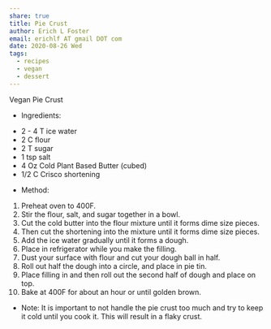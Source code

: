 ```yaml
---
share: true
title: Pie Crust
author: Erich L Foster
email: erichlf AT gmail DOT com
date: 2020-08-26 Wed
tags:
  - recipes
  - vegan
  - dessert
---
```

Vegan Pie Crust
* Ingredients:
- 2 - 4 T ice water
- 2 C flour
- 2 T sugar
- 1 tsp salt
- 4 Oz Cold Plant Based Butter (cubed)
- 1/2 C Crisco shortening

* Method:
1. Preheat oven to 400F.
2. Stir the flour, salt, and sugar together in a bowl.
3. Cut the cold butter into the flour mixture until it forms dime size pieces.
4. Then cut the shortening into the mixture until it forms dime size pieces.
5. Add the ice water gradually until it forms a dough.
6. Place in refrigerator while you make the filling.
7. Dust your surface with flour and cut your dough ball in half.
8. Roll out half the dough into a circle, and place in pie tin.
9. Place filling in and then roll out the second half of dough and place on top.
10. Bake at 400F for about an hour or until golden brown.

* Note:
It is important to not handle the pie crust too much and try to keep it cold until
you cook it. This will result in a flaky crust.
